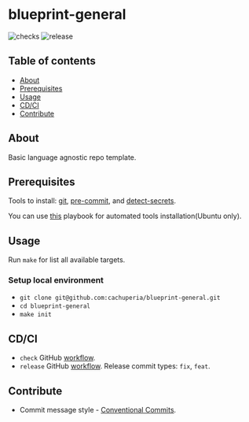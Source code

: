 # blueprint-general

![checks][checks] ![release][release]

## Table of contents

* [About](#about)
* [Prerequisites](#prerequisites)
* [Usage](#usage)
* [CD/CI](#cdci)
* [Contribute](#contribute)

## About

Basic language agnostic repo template.

## Prerequisites

Tools to install: [git][g], [pre-commit][pk], and [detect-secrets][ds].

You can use [this][a] playbook for automated tools installation(Ubuntu only).

## Usage

Run `make` for list all available targets.

### Setup local environment

- `git clone git@github.com:cachuperia/blueprint-general.git`
- `cd blueprint-general`
- `make init`

## CD/CI

- `check` GitHub [workflow][wch].
- `release` GitHub [workflow][wr]. Release commit types: `fix`, `feat`.

## Contribute

- Commit message style - [Conventional Commits][cc].


[a]: https://github.com/IaroslavR/ansible-role-server-bootstrap
[cc]: https://www.conventionalcommits.org/en/v1.0.0/
[ds]: https://github.com/Yelp/detect-secrets#installation
[g]: https://www.atlassian.com/git/tutorials/install-git
[pk]: https://pre-commit.com/#install

[wch]: .github/workflows/checks.yml
[wr]: .github/workflows/release.yml

[checks]: https://github.com/cachuperia/blueprint-general/actions/workflows/checks.yml/badge.svg
[release]: https://github.com/cachuperia/blueprint-general/actions/workflows/release.yml/badge.svg
